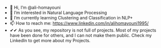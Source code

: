 - 👋 Hi, I’m @ali-homayouni
- 👀 I’m interested in Natural Language Processing
- 🌱 I’m currently learning Clustering and Classification in NLP+
- 📫 How to reach me: https://www.linkedin.com/in/alihomayouni1995/
- ✔✔ As you see, my repository is not full of projects. Most of my projects have been done for others, and I can not make them public. Check my LinkedIn to get more about my Projects.

<!---
ali-homayouni/ali-homayouni is a ✨ special ✨ repository because its `README.md` (this file) appears on your GitHub profile.
You can click the Preview link to take a look at your changes.
--->
